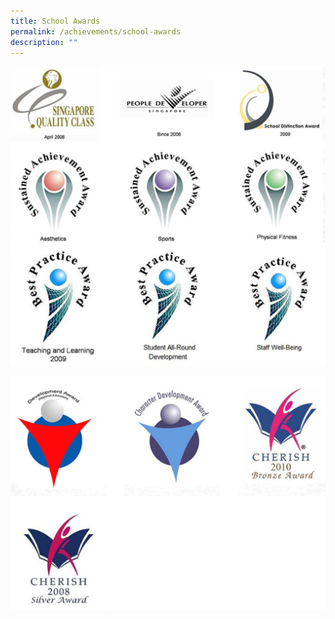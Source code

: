 ```yaml
---
title: School Awards
permalink: /achievements/school-awards
description: ""
---
```

![](/images/School%20awards.jpg)

![](/images/School%20awards%202.jpg)